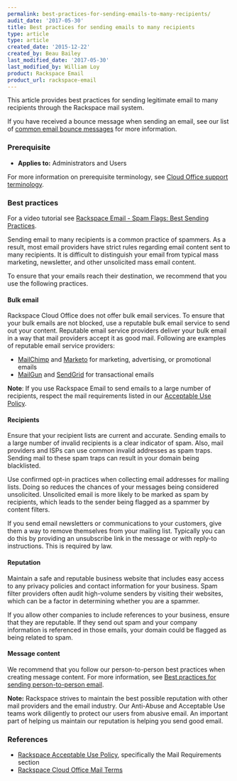 ```yaml
---
permalink: best-practices-for-sending-emails-to-many-recipients/
audit_date: '2017-05-30'
title: Best practices for sending emails to many recipients
type: article
type: article
created_date: '2015-12-22'
created_by: Beau Bailey
last_modified_date: '2017-05-30'
last_modified_by: William Loy
product: Rackspace Email
product_url: rackspace-email
---
```


This article provides best practices for sending legitimate email to many recipients through the Rackspace mail system.

If you have received a bounce message when sending an email, see our list of [common email bounce messages](/how-to/common-email-bounces/) for more information.

### Prerequisite

- **Applies to:** Administrators and Users

For more information on prerequisite terminology, see [Cloud Office support terminology](/how-to/cloud-office-support-terminology).

### Best practices

For a video tutorial see [Rackspace Email - Spam Flags: Best Sending Practices](https://emailhelp.rackspace.com/l/spam-overview).

Sending email to many recipients is a common practice of spammers. As a result, most email providers have strict rules regarding email content sent to many recipients. It is difficult to distinguish your email from typical mass marketing, newsletter, and other unsolicited mass email content.

To ensure that your emails reach their destination, we recommend that you use the following practices.

#### Bulk email

Rackspace Cloud Office does not offer bulk email services. To ensure that your bulk emails are not blocked, use a reputable bulk email service to send out your content. Reputable email service providers deliver your bulk email in a way that mail providers accept it as good mail. Following are examples of reputable email service providers:

- [MailChimp](https://mailchimp.com/) and [Marketo](https://www.marketo.com/) for marketing, advertising, or promotional emails
- [MailGun](https://www.mailgun.com/) and [SendGrid](https://sendgrid.com/) for transactional emails

**Note**: If you use Rackspace Email to send emails to a large number of recipients, respect the mail requirements listed in our [Acceptable Use Policy](https://www.rackspace.com/information/legal/aup).

#### Recipients

Ensure that your recipient lists are current and accurate. Sending emails to a large number of invalid recipients is a clear indicator of spam. Also, mail providers and ISPs can use common invalid addresses as spam traps. Sending mail to these spam traps can result in your domain being blacklisted.

Use confirmed opt-in practices when collecting email addresses for mailing lists. Doing so reduces the chances of your messages being considered unsolicited. Unsolicited email is more likely to be marked as spam by recipients, which leads to the sender being flagged as a spammer by content filters.

If you send email newsletters or communications to your customers, give them a way to remove themselves from your mailing list. Typically you can do this by providing an unsubscribe link in the message or with reply-to instructions. This is required by law.

#### Reputation

Maintain a safe and reputable business website that includes easy access to any privacy policies and contact information for your business. Spam filter providers often audit high-volume senders by visiting their websites, which can be a factor in determining whether you are a spammer.

If you allow other companies to include references to your business, ensure that they are reputable. If they send out spam and your company information is referenced in those emails, your domain could be flagged as being related to spam.

#### Message content

We recommend that you follow our person-to-person best practices when creating message content. For more information, see [Best practices for sending person-to-person email](/how-to/best-practices-for-sending-person-to-person-email).

**Note:** Rackspace strives to maintain the best possible reputation with other mail providers and the email industry. Our Anti-Abuse and Acceptable Use teams work diligently to protect our users from abusive email. An important part of helping us maintain our reputation is helping you send good email.

### References

- [Rackspace Acceptable Use Policy](https://www.rackspace.com/information/legal/aup), specifically the Mail Requirements section
- [Rackspace Cloud Office Mail Terms](https://www.rackspace.com/information/legal/mailterms)
